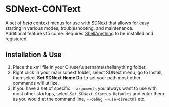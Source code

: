 # SDNext-CONText
A set of *beta* context menus for use with [SDNext](https://github.com/vladmandic/automatic) that allows for easy starting in various modes, troubleshooting, and maintenance.  
Additional features to come.
Requires [ShellAnything](https://github.com/end2endzone/ShellAnything) to be installed and registered.
## Installation & Use

1. Place the xml file in your C:\user\username\shellanything folder.
2. Right click in your main sdnext folder, select SDNext menu, go to Install, then select **Set SDNext Home Dir** to set your path most other commands will utilize.
3. If you have a set of specific `--arguments` you always want to use with most other startups, select `Set SDNext Startup Defaults` and enter them as you would at the command line, `--debug --use-directml` etc.
